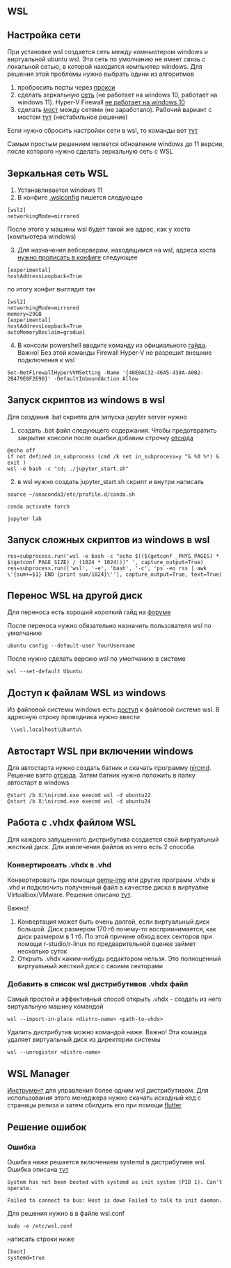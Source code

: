 WSL
---

## Настройка сети

При установке wsl создается сеть между комньютером windows и виртуальной ubuntu wsl. Эта сеть по умолчанию не имеет связь с локальной сетью, в которой находится компьютер windows. Для решения этой проблемы нужно выбрать одини из алгоритмов

1) пробросить порты через [прокси](https://superuser.com/questions/1717753/how-to-connect-to-windows-subsystem-for-linux-from-another-machine-within-networ)
2) сделать зеркальную [сеть](https://superuser.com/questions/1717753/how-to-connect-to-windows-subsystem-for-linux-from-another-machine-within-networ) (не работает на windows 10, работает на windows 11).  Hyper-V Firewall [не работает на windows 10](https://github.com/microsoft/WSL/discussions/11380)
3) сделать  [мост](https://develmonk.com/2021/06/05/easiest-wsl2-bridge-network-without-hyper-v-virtual-network-manager/) между сетями (не заработало). Рабочий вариант с мостом [тут](https://github.com/microsoft/WSL/discussions/9227#discussioncomment-6764641) (нестабильное решение)

Если нужно сбросить настройки сети в wsl, то команды вот [тут](https://help.nordlayer.com/docs/how-to-reset-network-settings-on-linux)

Самым простым решением является обновление windows до 11 версии, после которого нужно сделать зеркальную сеть с WSL

## Зеркальная сеть WSL 

1) Устанавливается windows 11
2) В конфиге [.wslconfig](https://superuser.com/questions/1765370/cannot-locate-wslconfig-in-user-profile-on-windows-11) пишется следующее
~~~
[wsl2]
networkingMode=mirrored
~~~
После этого у машины wsl будет такой же адрес, как у хоста (компьютера windows)

3) Для назначения вебсерверам, находящимся на wsl, адреса хоста [нужно пропиcать в конфиге](https://github.com/microsoft/WSL/issues/11034#issuecomment-1894295548) следующее
~~~
[experimental]
hostAddressLoopback=True
~~~

по итогу конфиг выглядит так
~~~
[wsl2]
networkingMode=mirrored
memory=29GB
[experimental]
hostAddressLoopback=True
autoMemoryReclaim=gradual
~~~

4) В консоли powershell вводите команду из официального [гайда](https://learn.microsoft.com/en-us/windows/wsl/networking). Важно! Без этой команды Firewall Hyper-V не разрешит внешние подключения к wsl

```
Set-NetFirewallHyperVVMSetting -Name '{40E0AC32-46A5-438A-A0B2-2B479E8F2E90}' -DefaultInboundAction Allow
```

## Запуск скриптов из windows в wsl

Для создания .bat скрипта для запуска jupyter server нужно
1) создать .bat файл следующего содержания. Чтобы предотвратить закрытие консоли после ошибки добавим строчку [отсюда](https://stackoverflow.com/questions/17118846/how-to-prevent-batch-window-from-closing-when-error-occurs)
~~~
@echo off
if not defined in_subprocess (cmd /k set in_subprocess=y ^& %0 %*) & exit )
wsl -e bash -c "cd; ./jupyter_start.sh"
~~~

2) в wsl нужно создать jupyter_start.sh скрипт и внутри написать
~~~
source ~/anaconda3/etc/profile.d/conda.sh

conda activate torch

jupyter lab
~~~

## Запуск сложных скриптов из windows в wsl

~~~
res=subprocess.run('wsl -e bash -c "echo $(($(getconf _PHYS_PAGES) * $(getconf PAGE_SIZE) / (1024 * 1024)))" ', capture_output=True)
res=subprocess.run(['wsl', '-e', 'bash', '-c', 'ps -eo rss | awk \'{sum+=$1} END {print sum/1024}\''], capture_output=True, text=True)

~~~

## Перенос WSL на другой диск

Для переноса есть хороший короткий гайд на [форуме](https://superuser.com/questions/1550622/move-wsl2-file-system-to-another-drive/1618643#1618643)

После переноса нужно обязательно назначить пользователя wsl по умолчанию

~~~
ubuntu config --default-user YourUsername
~~~

После нужно сделать версию wsl по умолчанию в системе

~~~
wsl --set-default Ubuntu
~~~

## Доступ к файлам WSL из windows
Из файловой системы windows есть [доступ](https://superuser.com/questions/1791373/location-of-wsl-home-directory-in-windows) к файловой системе wsl. В адресную строку проводника нужно ввести

~~~
 \\wsl.localhost\Ubuntu\
~~~

## Автостарт WSL при включении windows

Для автостарта нужно создать батник и скачать программу [nircmd](https://www.nirsoft.net/utils/nircmd.html). Решение взято [отсюда](https://www.reddit.com/r/bashonubuntuonwindows/comments/1716np4/start_wsl_on_boot_without_login/).
Затем батник нужно положить в папку автостарт в windows

~~~
@start /b X:\nircmd.exe execmd wsl -d ubuntu22
@start /b X:\nircmd.exe execmd wsl -d ubuntu24
~~~

## Работа с .vhdx файлом WSL

Для каждого запущенного дистрибутива создается свой виртуальный жесткий диск. Для извлечения файлов из него есть 2 способа

### Конвертировать .vhdx  в .vhd

Конвертировать при помощи [gemu-img](https://cloudbase.it/qemu-img-windows/) или других программ .vhdx  в .vhd и подключить полученный файл в качестве диска в виртуалке Virtualbox/VMware. Решение описано [тут](https://www.reddit.com/r/bashonubuntuonwindows/comments/ok2rk9/how_to_recover_data_from_wsl_2_vhdx_without_using/).

Важно!
1) Конвертация может быть очень долгой, если виртуальный диск большой. Диск размером 170 гб почему-то восприинимается, как диск размером в 1 тб. По этой причине обход всех секторов при помощи r-studio/r-linux по предварительной оценке займет несколько суток
2) Открыть .vhdx каким-нибудь редактором нельзя. Это полноценный виртуальный жесткий диск с своими секторами

### Добавить в список wsl дистрибутивов .vhdx файл

Самый простой и эффективный способ открыть .vhdx - создать из него виртуальную машину командой

```
wsl --import-in-place <distro-name> <path-to-vhdx>
```

Удалить дистрибутив можно командой ниже. Важно! Эта команда удаляет виртуальный диск из директории системы
```
wsl --unregister <distro-name>
```

## WSL Manager

[Инструмент](https://github.com/bostrot/wsl2-distro-manager) для управления более одним wsl дистрибутивом. Для использования этого менеджера нужно скачать исходный код с страницы релиза и затем сбилдить его при помощи [flutter](https://docs.flutter.dev/get-started/install)

## Решение ошибок

### Ошибка 

Ошибка ниже решается включением systemd в дистрибутиве wsl. Ошибка описана [тут](https://askubuntu.com/questions/1379425/system-has-not-been-booted-with-systemd-as-init-system-pid-1-cant-operate)
```
System has not been booted with systemd as init system (PID 1). Can't operate.

Failed to connect to bus: Host is down Failed to talk to init daemon.
```

Для решения нужно в в файле wsl.conf  
```
sudo -e /etc/wsl.conf
```

написать строки ниже
```
[boot]
systemd=true
```


